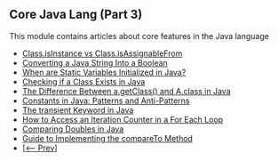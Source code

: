 ## Core Java Lang (Part 3)

This module contains articles about core features in the Java language

- [Class.isInstance vs Class.isAssignableFrom](https://www.baeldung.com/java-isinstance-isassignablefrom)
- [Converting a Java String Into a Boolean](https://www.baeldung.com/java-string-to-boolean)
- [When are Static Variables Initialized in Java?](https://www.baeldung.com/java-static-variables-initialization)
- [Checking if a Class Exists in Java](https://www.baeldung.com/java-check-class-exists)
- [The Difference Between a.getClass() and A.class in Java](https://www.baeldung.com/java-getclass-vs-class)
- [Constants in Java: Patterns and Anti-Patterns](https://www.baeldung.com/java-constants-good-practices)
- [The transient Keyword in Java](https://www.baeldung.com/java-transient-keyword)
- [How to Access an Iteration Counter in a For Each Loop](https://www.baeldung.com/java-foreach-counter)
- [Comparing Doubles in Java](https://www.baeldung.com/java-comparing-doubles)
- [Guide to Implementing the compareTo Method](https://www.baeldung.com/java-compareto)
- [[<-- Prev]](/core-java-modules/core-java-lang-2)
